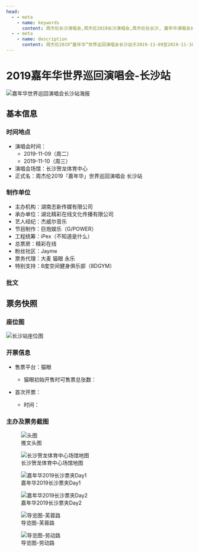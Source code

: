```yaml
---
head:
  - - meta
    - name: keywords
      content: 周杰伦长沙演唱会,周杰伦2019长沙演唱会,周杰伦在长沙, 嘉年华演唱会长沙, 2025长沙演唱会, 长沙贺龙体育中心演唱会
  - - meta
    - name: description
      content: 周杰伦2019“嘉年华”世界巡回演唱会长沙站于2019-11-09至2019-11-10在长沙贺龙体育中心举行。了解演出时间、票务信息、主办方详情及官方最新公告。
---
```


# 2019嘉年华世界巡回演唱会-长沙站

![嘉年华世界巡回演唱会长沙站海报](//public.jaychou.wiki/show/concert/2019carnival/2025xiamen/cover.jpg/yss+sy "2019嘉年华世界巡回演唱会-长沙站官方海报" )


## 基本信息

### 时间地点
- 演唱会时间：
    - 2019-11-09（周二）
    - 2019-11-10（周三）
- 演唱会场馆：长沙贺龙体育中心
- 正式名：周杰伦2019『嘉年华」世界巡回演唱会 长沙站

### 制作单位
- 主办机构：湖南志新传媒有限公司
- 承办单位：湖北精彩在线文化传播有限公司
- 艺人经纪：杰威尔音乐
- 节目制作：巨炮娱乐（G/POWER）
- 工程统筹：iPex（不知道是什么）
- 总票房：精彩在线
- 粉丝社区：Jayme
- 票务代理：大麦 猫眼 永乐
- 特别支持：8度空间健身俱乐部（8DGYM）

### 批文
<div class="image-scroll-container">
  <div class="image-scroll-wrapper">
    <div class="image-scroll-content">
        <!-- <figure>
            <img src="//public.jaychou.wiki/show/concert/2019carnival/2025xiamen/XiaMen_approve.jpeg/yss+sy" alt="厦门站演出批文网站截图" />
            <figcaption>厦门文旅官网</figcaption>
        </figure> -->
    </div>
  </div>
</div>

## 票务快照
### 座位图
![长沙站座位图](https://public.jaychou.wiki/show/concert/2019carnival/2019changsha/ZuoWei.jpg/yss+sy "长沙贺龙体育中心座位分布图")
### 开票信息
- 售票平台：猫眼
    - 猫眼初始开售时可售票总张数：

- 首次开票：
    - 时间：

### 主办及票务截图
<div class="image-scroll-container">
  <div class="image-scroll-wrapper">
    <div class="image-scroll-content">
      <figure>
        <img src="//public.jaychou.wiki/show/concert/2019carnival/2019changsha/poster2.jpg/yss+sy" alt="头图" />
        <figcaption>推文头图</figcaption>
      </figure>
      <figure>
        <img src="//public.jaychou.wiki/show/concert/2019carnival/2019changsha/map.jpg/yss+sy" alt="长沙贺龙体育中心场馆地图" />
        <figcaption>长沙贺龙体育中心场馆地图</figcaption>
      </figure>
      <figure>
        <img src="//public.jaychou.wiki/show/concert/2019carnival/2019changsha/票夹_d1.jpg/yss+sy" alt="嘉年华2019长沙票夹Day1" />
        <figcaption>嘉年华2019长沙票夹Day1</figcaption>
      </figure>
      <figure>
        <img src="//public.jaychou.wiki/show/concert/2019carnival/2019changsha/票夹_d2.jpg/yss+sy" alt="嘉年华2019长沙票夹Day2" />
        <figcaption>嘉年华2019长沙票夹Day2</figcaption>
      </figure>
      <figure>
        <img src="//public.jaychou.wiki/show/concert/2019carnival/2019changsha/导览-芙蓉路.jpg/yss+sy" alt="导览图-芙蓉路" />
        <figcaption>导览图-芙蓉路</figcaption>
      </figure>
      <figure>
        <img src="//public.jaychou.wiki/show/concert/2019carnival/2019changsha/导览-劳动路.jpg/yss+sy" alt="导览图-劳动路" />
        <figcaption>导览图-劳动路</figcaption>
      </figure>
    </div>
  </div>
</div>